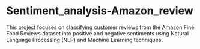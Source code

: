 # Sentiment_analysis-Amazon_review
This project focuses on classifying customer reviews from the Amazon Fine Food Reviews dataset into positive and negative sentiments using Natural Language Processing (NLP) and Machine Learning techniques. 
